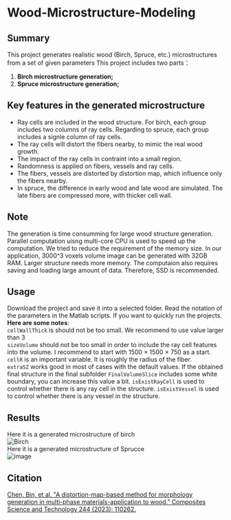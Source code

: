 # Wood-Microstructure-Modeling
## Summary
This project generates realistic wood (Birch, Spruce, etc.) microstructures from a set of given parameters 
This project includes two parts：
1. **Birch microstructure generation;**
2. **Spruce microstructure generation;**

## Key features in the generated microstructure
- Ray cells are included in the wood structure. For birch, each group includes two columns of ray cells. Regarding to spruce, each group includes a signle column of ray cells.  
- The ray cells will distort the fibers nearby, to mimic the real wood growth.  
- The impact of the ray cells in contraint into a small region.  
- Randomness is applied on fibers, vessels and ray cells.  
- The fibers, vessels are distorted by distortion map, which influence only the fibers nearby.
- In spruce, the difference in early wood and late wood are simulated. The late fibers are compressed more, with thicker cell wall.

## Note  
The generation is time consumming for large wood structure generation. Parallel computation uisng multi-core CPU is used to speed up the computation. We tried to reduce the requirement of the memory size. In our application, 3000^3 voxels volume image can be generated with 32GB RAM. Larger structure needs more memory. The computaion also requires saving and loading large amount of data. Therefore, SSD is recommended.

## Usage
Download the project and save it into a selected folder. 
Read the notation of the parameters in the Matlab scripts. 
If you want to quickly run the projects. **Here are some notes**:  
`cellWallThick` is should not be too small. We recommend to use value larger than 3  
`sizeVolume` should not be too small in order to include the ray cell features into the volume. I recommend to start with 1500 $\times$ 1500 $\times$ 750 as a start.  
`cellR` is an important variable. It is roughly the radius of the fiber.  
`extraSZ` works good in most of cases with the default values. If the obtained final structure in the final subfolder  `FinalVolumeSlice` includes some white boundary, you can increase this value a bit. 
`isExistRayCell` is used to control whether there is any ray cell in the structure.
`isExistVessel` is used to control whether there is any vessel in the structure.

## Results
Here it is a generated microstructure of birch  
![Birch](https://github.com/cbbuaa/Wood-Microstructure-Modeling/assets/23333414/5cc4806e-52ec-46e0-888a-ccaa9a74a855)  
Here it is a generated microstructure of Sprucce  
![image](https://github.com/cbbuaa/Wood-Microstructure-Modeling/assets/23333414/15b9ab1c-c080-4141-93d7-3b4862555be2)  


## Citation
[Chen, Bin, et al. "A distortion-map-based method for morphology generation in multi-phase materials-application to wood." Composites Science and Technology 244 (2023): 110262.](https://www.sciencedirect.com/science/article/pii/S0266353823003561)
